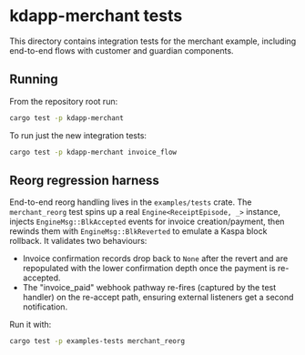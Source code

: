 # kdapp-merchant tests

This directory contains integration tests for the merchant example, including end-to-end flows with customer and guardian components.

## Running

From the repository root run:

```bash
cargo test -p kdapp-merchant
```

To run just the new integration tests:

```bash
cargo test -p kdapp-merchant invoice_flow
```

## Reorg regression harness

End-to-end reorg handling lives in the `examples/tests` crate. The `merchant_reorg`
test spins up a real `Engine<ReceiptEpisode, _>` instance, injects
`EngineMsg::BlkAccepted` events for invoice creation/payment, then rewinds them
with `EngineMsg::BlkReverted` to emulate a Kaspa block rollback. It validates two
behaviours:

* Invoice confirmation records drop back to `None` after the revert and are
  repopulated with the lower confirmation depth once the payment is
  re-accepted.
* The "invoice_paid" webhook pathway re-fires (captured by the test handler) on
  the re-accept path, ensuring external listeners get a second notification.

Run it with:

```bash
cargo test -p examples-tests merchant_reorg
```
